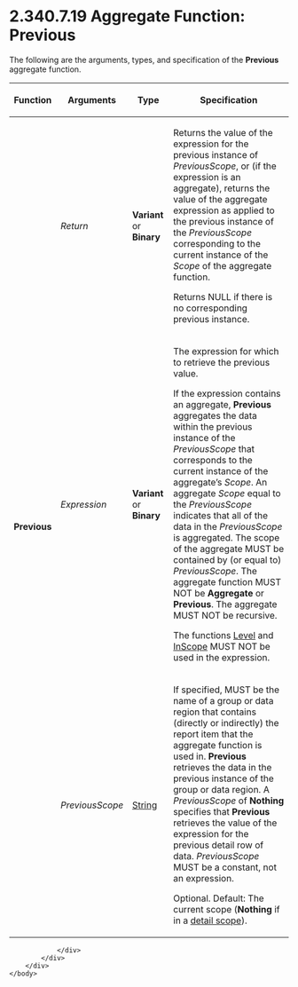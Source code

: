 <html dir="LTR" xmlns:mshelp="http://msdn.microsoft.com/mshelp" xmlns:ddue="http://ddue.schemas.microsoft.com/authoring/2003/5" xmlns:xlink="http://www.w3.org/1999/xlink" xmlns:tool="http://www.microsoft.com/tooltip">
    <head>
        <meta http-equiv="Content-Type" content="text/html; CHARSET=utf-8"></meta>
        <meta name="save" content="history"></meta>
        <title>2.340.7.19 Aggregate Function: Previous</title>
        <xml>
            <mshelp:toctitle title="2.340.7.19 Aggregate Function: Previous"></mshelp:toctitle>
            <mshelp:rltitle title="[MS-RDL]: Aggregate Function: Previous"></mshelp:rltitle>
            <mshelp:keyword index="A" term="3e1da2a1-547f-4b00-b88e-62847bea3419"></mshelp:keyword>
            <mshelp:attr name="DCSext.ContentType" value="open specification"></mshelp:attr>
            <mshelp:attr name="AssetID" value="3e1da2a1-547f-4b00-b88e-62847bea3419"></mshelp:attr>
            <mshelp:attr name="TopicType" value="kbRef"></mshelp:attr>
            <mshelp:attr name="DCSext.Title" value="[MS-RDL]: Aggregate Function: Previous" />
        </xml>
    </head>
    <body>
        <div id="header">
            <h1 class="heading">2.340.7.19 Aggregate Function: Previous</h1>
        </div>
        <div id="mainSection">
            <div id="mainBody">
                <div id="allHistory" class="saveHistory"></div>
                <div id="sectionSection0" class="section" name="collapseableSection">
                    

<p>The following are the arguments, types, and specification of
the <b>Previous</b> aggregate function.</p>

<table>
 <thead>
  <tr>
   <th>
   <p>Function</p>
   </th>
   <th>
   <p>Arguments</p>
   </th>
   <th>
   <p>Type</p>
   </th>
   <th>
   <p>Specification</p>
   </th>
  </tr>
 </thead>
 <tr>
  <td rowspan="3">
  <p><b>Previous</b></p>
  </td>
  <td>
  <p><i>Return</i></p>
  </td>
  <td>
  <p><b>Variant</b> or <b>Binary</b></p>
  </td>
  <td>
  <p>Returns the value of the expression for the previous
  instance of <i>PreviousScope</i>, or (if the expression is an aggregate),
  returns the value of the aggregate expression as applied to the previous
  instance of the <i>PreviousScope</i> corresponding to the current instance of
  the <i>Scope</i> of the aggregate function. </p>
  <p>Returns NULL if there is no corresponding previous
  instance.</p>
  </td>
 </tr>
 <tr>
  <td>
  <p><i>Expression</i></p>
  </td>
  <td>
  <p><b>Variant</b> or <b>Binary</b></p>
  </td>
  <td>
  <p>The expression for which to retrieve the previous
  value.</p>
  <p>If the expression contains an aggregate, <b>Previous</b>
  aggregates the data within the previous instance of the <i>PreviousScope</i>
  that corresponds to the current instance of the aggregate’s <i>Scope</i>. An
  aggregate <i>Scope</i> equal to the <i>PreviousScope</i> indicates that all
  of the data in the <i>PreviousScope</i> is aggregated. The scope of the aggregate
  MUST be contained by (or equal to) <i>PreviousScope</i>. The aggregate
  function MUST NOT be <b>Aggregate</b> or <b>Previous</b>. The aggregate MUST
  NOT be recursive.</p>
  <p>The functions <a href="5870d4c3-70f6-4357-becd-717fd9471ee0.md">Level</a> and <a href="242d5079-51e7-4734-aff7-065f47be2162.md">InScope</a> MUST NOT be used
  in the expression.</p>
  </td>
 </tr>
 <tr>
  <td>
  <p><i>PreviousScope</i></p>
  </td>
  <td>
  <p><a href="1ed81ef3-a683-45e3-aaad-bd2bbe71bc3d.md">String</a></p>
  </td>
  <td>
  <p>If specified, MUST be the name of a group or data
  region that contains (directly or indirectly) the report item that the
  aggregate function is used in. <b>Previous</b> retrieves the data in the
  previous instance of the group or data region. A <i>PreviousScope</i> of <b>Nothing</b>
  specifies that <b>Previous</b> retrieves the value of the expression for the
  previous detail row of data. <i>PreviousScope</i> MUST be a constant, not an
  expression.</p>
  <p>Optional. Default: The current scope (<b>Nothing</b>
  if in a <a href="b2482b3f-74ab-4ca8-a9e5-c07955011743.md#gt_51d11656-8ba1-48ae-9d94-de3850870141">detail scope</a>).</p>
  </td>
 </tr>
</table>

<p> </p>


                </div>
            </div>
        </div>
    </body>
</html>